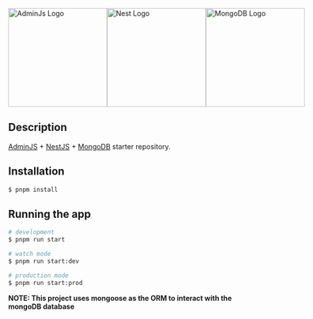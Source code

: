 
  <div style="display: flex; align-items:flex-end">
   <a href="https://adminjs.co/" target="blank"><img src="https://adminjs-demo.herokuapp.com/images/logo.svg" width="200" alt="AdminJs Logo" /></a>
<!--    -->
  <a href="http://nestjs.com/" target="blank"><img src="https://admin.davidson.fr/wp-content/uploads/nestjs-logo.png" width="200" alt="Nest Logo" /></a>
<!--   <-->
   <a href="https://www.mongodb.com/" target="blank"><img src="https://cdn.icon-icons.com/icons2/2415/PNG/512/mongodb_original_wordmark_logo_icon_146425.png" width="200" alt="MongoDB Logo" /></a>

  </div>


## Description

 [AdminJS](https://github.com/SoftwareBrothers/adminjs) + [NestJS](https://github.com/nestjs/nest) + [MongoDB](https://www.mongodb.com/) starter repository.
## Installation

```bash
$ pnpm install
```

## Running the app

```bash
# development
$ pnpm run start

# watch mode
$ pnpm run start:dev

# production mode
$ pnpm run start:prod
```
**NOTE: This project uses mongoose as the ORM to interact with the mongoDB database**
